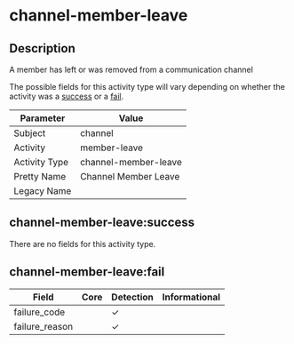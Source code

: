 channel-member-leave
====================

Description
-----------
A member has left or was removed from a communication channel

The possible fields for this activity type will vary depending on whether the activity was a [success](#channel-member-leavesuccess) or a [fail](#channel-member-leavefail).

| Parameter     | Value                |
| ------------- | -------------------- |
| Subject       | channel              |
| Activity      | member-leave         |
| Activity Type | channel-member-leave |
| Pretty Name   | Channel Member Leave |
| Legacy Name   |                      |

channel-member-leave:success
----------------------------

There are no fields for this activity type.


channel-member-leave:fail
-------------------------

| Field          | Core | Detection | Informational |
| -------------- | ---- | --------- | ------------- |
| failure_code   |      | &#10003;  |               |
| failure_reason |      | &#10003;  |               |